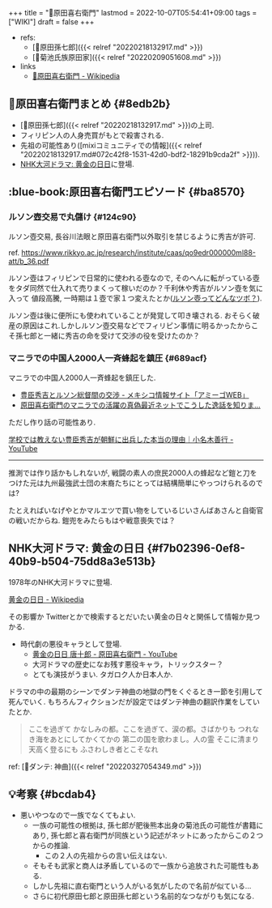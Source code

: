 +++
title = "📝原田喜右衛門"
lastmod = 2022-10-07T05:54:41+09:00
tags = ["WIKI"]
draft = false
+++

-   refs:
    -   [📝原田孫七郎]({{< relref "20220218132917.md" >}})
    -   [📝菊池氏族原田家]({{< relref "20220209051608.md" >}})
-   links
    -   [🔗原田喜右衛門 - Wikipedia](https://ja.m.wikipedia.org/wiki/%E5%8E%9F%E7%94%B0%E5%96%9C%E5%8F%B3%E8%A1%9B%E9%96%80)


## 📝原田喜右衛門まとめ {#8edb2b}

-   [📝原田孫七郎]({{< relref "20220218132917.md" >}})の上司.
-   フィリピン人の人身売買がもとで殺害される.
-   先祖の可能性あり([mixiコミュニティでの情報]({{< relref "20220218132917.md#072c42f8-1531-42d0-bdf2-18291b9cda2f" >}})).
-   [NHK大河ドラマ: 黄金の日日](#f7b02396-0ef8-40b9-b504-75dd8a3e513b)に登場.


## :blue-book:原田喜右衛門エピソード {#ba8570}


### ルソン壺交易で丸儲け {#124c90}

ルソン壺交易, 長谷川法眼と原田喜右衛門以外取引を禁じるように秀吉が許可.

ref. <https://www.rikkyo.ac.jp/research/institute/caas/qo9edr000000ml88-att/b_36.pdf>

ルソン壺はフィリピンで日常的に使われる壺なので, そのへんに転がっている壺をタダ同然で仕入れて売りまくって稼いだのか？千利休や秀吉がルソン壺を気に入って 値段高騰, 一時期は１壺で家１つ変えたとか([ルソン壺ってどんなツボ？](http://sengokurekishi.com/category1/entry28.html)).

ルソン壺は後に便所にも使われていることが発覚して叩き壊される. おそらく破産の原因はこれ.しかしルソン壺交易などでフィリピン事情に明るかったからこそ孫七郎と一緒に秀吉の命を受けて交渉の役を受けたのか？


### マニラでの中国人2000人一斉蜂起を鎮圧 {#689acf}

マニラでの中国人2000人一斉蜂起を鎮圧した.

-   [豊臣秀吉とルソン総督間の交渉 - メキシコ情報サイト「アミーゴWEB」](https://www.mex-jpn-amigo.org/doc.id/47fb313c/)
-   [原田喜右衛門のマニラでの活躍の真偽最近ネットでこうした逸話を知りま...](https://detail.chiebukuro.yahoo.co.jp/qa/question_detail/q13159606473)

ただし作り話の可能性あり.

[学校では教えない豊臣秀吉が朝鮮に出兵した本当の理由｜小名木善行 - YouTube](https://www.youtube.com/watch?v=D4Y3rcxDHlY)

---

推測では作り話かもしれないが, 戦闘の素人の庶民2000人の蜂起など鎧と刀をつけた元は九州最強武士団の末裔たちにとっては結構簡単にやっつけられるのでは?

たとえればいなげやとかマルエツで買い物をしているじいさんばあさんと自衛官の戦いだからね. 鎧兜をみたらもはや戦意喪失では？


## NHK大河ドラマ: 黄金の日日 {#f7b02396-0ef8-40b9-b504-75dd8a3e513b}

1978年のNHK大河ドラマに登場.

[黄金の日日 - Wikipedia](https://ja.wikipedia.org/wiki/%E9%BB%84%E9%87%91%E3%81%AE%E6%97%A5%E6%97%A5)

その影響か Twitterとかで検索するとだいたい黄金の日々と関係して情報か見つかる.

-   時代劇の悪役キャラとして登場.
    -   [黄金の日日 唐十郎 - 原田喜右衛門 - YouTube](https://www.youtube.com/watch?v=MOwhGSsbVvw)
    -   大河ドラマの歴史になお残す悪役キャラ，トリックスター？
    -   とても演技がうまい. タガロク人か日本人か.

ドラマの中の最期のシーンでダンテ神曲の地獄の門をくぐるとき一節を引用して死んでいく. もちろんフィクションだが設定ではダンテ神曲の翻訳作業をしていたとか.

> ここを過ぎて かなしみの都。ここを過ぎて、涙の都。さばかりも つれなき海をあとにしてかくてかの 第二の国を歌わまし。人の霊 そこに清まり天高く登るにも ふさわしき者とこそなれ

ref: [📝ダンテ: 神曲]({{< relref "20220327054349.md" >}})


## 💡考察 {#bcdab4}

-   悪いやつなので一族でなくてもよい.
    -   一族の可能性の根拠は, 孫七郎が肥後熊本出身の菊池氏の可能性が書籍にあり,
        孫七郎と喜右衛門が同族という記述がネットにあったからこの２つからの推論.
        -   この２人の先祖からの言い伝えはない.
    -   そもそも武家と商人は矛盾しているので一族から追放された可能性もある.
    -   しかし先祖に直右衛門という人がいる気がしたので名前が似ている...
    -   さらに初代原田七郎と原田孫七郎という名前的なつながりも気になる.
